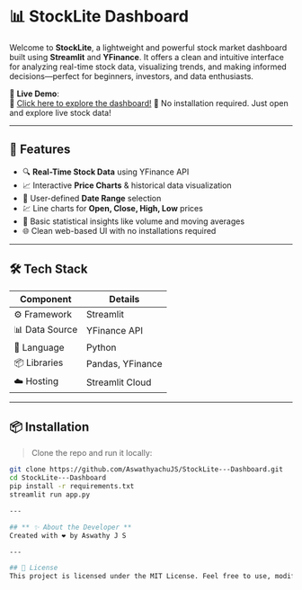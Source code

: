 # 📊 StockLite Dashboard

Welcome to **StockLite**, a lightweight and powerful stock market dashboard built using **Streamlit** and **YFinance**. It offers a clean and intuitive interface for analyzing real-time stock data, visualizing trends, and making informed decisions—perfect for beginners, investors, and data enthusiasts.

🚀 **Live Demo**:  
🔗 [Click here to explore the dashboard!](https://stocklite---dashboard.streamlit.app/)
📱 No installation required. Just open and explore live stock data!

---

## 📌 Features

- 🔍 **Real-Time Stock Data** using YFinance API
- 📈 Interactive **Price Charts** & historical data visualization
- 📅 User-defined **Date Range** selection
- 💹 Line charts for **Open, Close, High, Low** prices
- 🧮 Basic statistical insights like volume and moving averages
- 🌐 Clean web-based UI with no installations required

---

## 🛠️ Tech Stack

| Component     | Details              |
|---------------|----------------------|
| ⚙️ Framework  | Streamlit            |
| 📊 Data Source | YFinance API         |
| 🐍 Language   | Python               |
| 📦 Libraries  | Pandas, YFinance     |
| ☁️ Hosting    | Streamlit Cloud      |

---

## 📦 Installation

> Clone the repo and run it locally:

```bash
git clone https://github.com/AswathyachuJS/StockLite---Dashboard.git
cd StockLite---Dashboard
pip install -r requirements.txt
streamlit run app.py

---

## ** ✨ About the Developer **
Created with ❤️ by Aswathy J S

---

## 📝 License
This project is licensed under the MIT License. Feel free to use, modify, and share!
